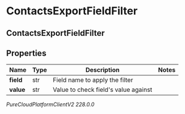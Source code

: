 # ContactsExportFieldFilter

## ContactsExportFieldFilter

## Properties

|Name | Type | Description | Notes|
|------------ | ------------- | ------------- | -------------|
| **field** | str | Field name to apply the filter | |
| **value** | str | Value to check field&#39;s value against | |



_PureCloudPlatformClientV2 228.0.0_
